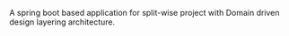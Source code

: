 A spring boot based application for split-wise project with Domain driven design layering architecture.
